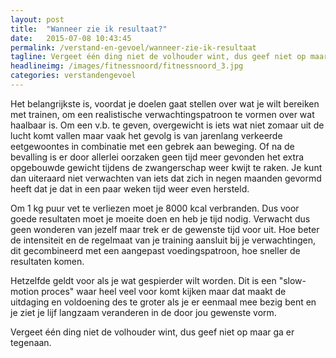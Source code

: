 ```yaml
---
layout: post
title:  "Wanneer zie ik resultaat?"
date:   2015-07-08 10:43:45
permalink: /verstand-en-gevoel/wanneer-zie-ik-resultaat
tagline: Vergeet één ding niet de volhouder wint, dus geef niet op maar ga er tegenaan.
headlineimg: /images/fitnessnoord/fitnessnoord_3.jpg
categories: verstandengevoel
---
```

 Het belangrijkste is, voordat je doelen gaat stellen over wat je wilt bereiken met trainen, om een realistische verwachtingspatroon te vormen over wat haalbaar is. Om een v.b. te geven, overgewicht is iets wat niet zomaar uit de lucht komt vallen maar vaak het gevolg is van jarenlang verkeerde eetgewoontes in combinatie met een gebrek aan beweging. Of na de bevalling is er door allerlei oorzaken geen tijd meer gevonden het extra opgebouwde gewicht tijdens de zwangerschap weer kwijt te raken.  Je kunt dan uiteraard niet verwachten van iets dat zich in negen maanden gevormd heeft dat je dat in een paar weken tijd weer even hersteld.
 
 Om 1 kg puur vet te verliezen moet je 8000 kcal verbranden. Dus voor goede resultaten moet je moeite doen en heb je tijd nodig. Verwacht dus geen wonderen van jezelf maar trek er de gewenste tijd voor uit. Hoe beter de intensiteit en de regelmaat van je training aansluit bij je verwachtingen, dit gecombineerd met een aangepast voedingspatroon, hoe sneller de resultaten komen.
 
 Hetzelfde geldt voor als je wat gespierder wilt worden. Dit is een "slow-motion proces" waar heel veel voor komt kijken maar dat maakt de uitdaging en voldoening des te groter als je er eenmaal mee bezig bent en je ziet je lijf langzaam veranderen in de door jou gewenste vorm.
 
 Vergeet één ding niet de volhouder wint, dus geef niet op maar ga er tegenaan.
